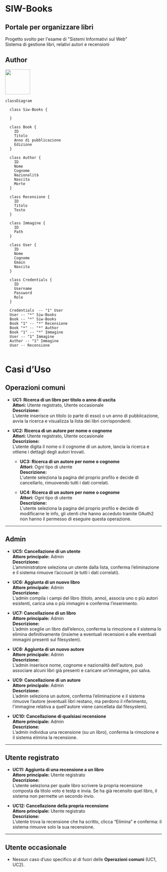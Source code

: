 # SIW-Books
## Portale per organizzare libri
Progetto svolto per l'esame di "Sistemi Informativi sul Web"<br>Sistema di gestione libri, relativi autori e recensioni

## Author
<a href="https://github.com/Chiodoo">
  <img src="https://avatars.githubusercontent.com/u/167012156?v=4" width="80">
</a>


```mermaid
classDiagram

  class Siw-Books {

  }
  
  class Book {
    ID
    Titolo
    Anno di pubblicazione
    Edizione
  }

  class Author {
    ID
    Nome
    Cognome
    Nazionalità
    Nascita
    Morte
  }

  class Recensione {
    ID
    Titolo
    Testo
  }

  class Immagine {
    ID
    Path
  }

  class User {
    ID
    Nome
    Cognome
    Emain
    Nascita
  }

  class Credentials {
    ID
    Username
    Password
    Role
  }

  Credentials  -- "1" User
  User -- "*" Siw-Books
  Book -- "*" Siw-Books
  Book "1" -- "*" Recensione
  Book "*" -- "*" Author
  Book "1" -- "*" Immagine
  User -- "1" Immagine
  Author -- "1" Immagine
  User -- Recensione


```

# Casi d’Uso

## Operazioni comuni
- **UC1: Ricerca di un libro per titolo o anno di uscita**  
  **Attori:** Utente registrato, Utente occasionale  
  **Descrizione:**  
  L’utente inserisce un titolo (o parte di esso) o un anno di pubblicazione, avvia la ricerca e visualizza la lista dei libri corrispondenti.

- **UC2: Ricerca di un autore per nome o cognome**  
  **Attori:** Utente registrato, Utente occasionale  
  **Descrizione:**  
  L’utente digita il nome o il cognome di un autore, lancia la ricerca e ottiene i dettagli degli autori trovati.

  - **UC3: Ricerca di un autore per nome o cognome**  
  **Attori:** Ogni tipo di utente  
  **Descrizione:**  
  L'utente seleziona la pagina del proprio profilo e decide di cancellarlo, rimuovendo tutti i dati correlati.

  - **UC4: Ricerca di un autore per nome o cognome**  
  **Attori:** Ogni tipo di utente  
  **Descrizione:**  
  L'utente seleziona la pagina del proprio profilo e decide di modificarne le info, gli utenti che hanno acceduto tramite OAuth2 non hanno il permesso di eseguire questa operazione.

---

## Admin
- **UC5: Cancellazione di un utente**  
  **Attore principale:** Admin  
  **Descrizione:**  
  L’amministratore seleziona un utente dalla lista, conferma l’eliminazione e il sistema rimuove l’account (e tutti i dati correlati).

- **UC6: Aggiunta di un nuovo libro**  
  **Attore principale:** Admin  
  **Descrizione:**  
  L’admin compila i campi del libro (titolo, anno), associa uno o più autori esistenti, carica una o più immagini e conferma l’inserimento.

- **UC7: Cancellazione di un libro**  
  **Attore principale:** Admin  
  **Descrizione:**  
  L’admin sceglie un libro dall’elenco, conferma la rimozione e il sistema lo elimina definitivamente (insieme a eventuali recensioni e alle eventuali immagini presenti sul filesystem).

- **UC8: Aggiunta di un nuovo autore**  
  **Attore principale:** Admin  
  **Descrizione:**  
  L’admin inserisce nome, cognome e nazionalità dell'autore, può associare alcuni libri già presenti e caricare un’immagine, poi salva.

- **UC9: Cancellazione di un autore**  
  **Attore principale:** Admin  
  **Descrizione:**  
  L’admin seleziona un autore, conferma l’eliminazione e il sistema rimuove l’autore (eventuali libri restano, ma perdono il riferimento, l'immagine relativa a quell'autore viene cancellata dal filesystem).

- **UC10: Cancellazione di qualsiasi recensione**  
  **Attore principale:** Admin  
  **Descrizione:**  
  L’admin individua una recensione (su un libro), conferma la rimozione e il sistema elimina la recensione.

---

## Utente registrato
- **UC11: Aggiunta di una recensione a un libro**  
  **Attore principale:** Utente registrato  
  **Descrizione:**  
  L’utente seleziona per quale libro scrivere la propria recensione composta da titolo voto e testp e invia. Se ha già recensito quel libro, il sistema non permette un secondo invio.

- **UC12: Cancellazione della propria recensione**  
  **Attore principale:** Utente registrato  
  **Descrizione:**  
  L’utente trova la recensione che ha scritto, clicca “Elimina” e conferma: il sistema rimuove solo la sua recensione.

---

## Utente occasionale
- Nessun caso d’uso specifico al di fuori delle **Operazioni comuni** (UC1, UC2).
